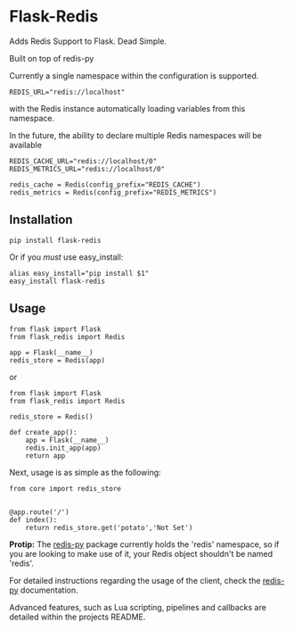 Flask-Redis
===========

Adds Redis Support to Flask. Dead Simple.

Built on top of redis-py

Currently a single namespace within the configuration is supported. 

```
REDIS_URL="redis://localhost"
```

with the Redis instance automatically loading variables from this namespace.

In the future, the ability to declare multiple Redis namespaces will be available

```
REDIS_CACHE_URL="redis://localhost/0"
REDIS_METRICS_URL="redis://localhost/0"

redis_cache = Redis(config_prefix="REDIS_CACHE")
redis_metrics = Redis(config_prefix="REDIS_METRICS")
```

## Installation 

```
pip install flask-redis
```

Or if you *must* use easy_install:

```
alias easy_install="pip install $1"
easy_install flask-redis
```

## Usage

```
from flask import Flask
from flask_redis import Redis

app = Flask(__name__)
redis_store = Redis(app)
```

or

```
from flask import Flask
from flask_redis import Redis

redis_store = Redis()

def create_app():
    app = Flask(__name__)
    redis.init_app(app)
    return app
```

Next, usage is as simple as the following:

```
from core import redis_store


@app.route('/')
def index():
    return redis_store.get('potato','Not Set')
```

**Protip:** The [redis-py](https://github.com/andymccurdy/redis-py) package currently holds the 'redis' namespace, 
so if you are looking to make use of it, your Redis object shouldn't be named 'redis'.

For detailed instructions regarding the usage of the client, check the [redis-py](https://github.com/andymccurdy/redis-py) documentation.

Advanced features, such as Lua scripting, pipelines and callbacks are detailed within the projects README. 
